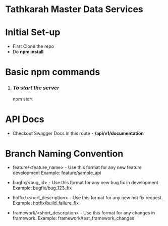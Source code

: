 # Tathkarah Master Data Services

# Initial Set-up
* First Clone the repo
* Do **npm install**
# Basic **npm** commands

1. ### *To start the server*

    npm start

# API Docs

* Checkout Swagger Docs in this route - **/api/v1/documentation**

# Branch Naming Convention

* feature/<feature_name> - Use this format for any new feature development
  Example: feature/sample_api

* bugfix/<bug_id> - Use this format for any new bug fix in development
  Example: bugfix/bug_123_fix

* hotfix/<short_description> - Use this format for any new hot fix request.
  Example: hotfix/build_failure_fix

* framework/<short_description> - Use this format for any changes in framework.
  Example: framework/test_framework_changes
